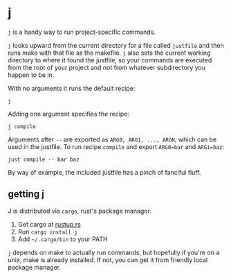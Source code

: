 j
=

`j` is a handy way to run project-specific commands.

`j` looks upward from the current directory for a file called `justfile` and then runs make with that file as the makefile. `j` also sets the current working directory to where it found the justfile, so your commands are executed from the root of your project and not from whatever subdirectory you happen to be in.

With no arguments it runs the default recipe:

`j`

Adding one argument specifies the recipe:

`j compile`

Arguments after `--` are exported as `ARG0, ARG1, ..., ARGN`, which can be used in the justfile. To run recipe `compile` and export `ARG0=bar` and `ARG1=baz`:

`just compile -- bar baz`

By way of example, the included justfile has a pinch of fanciful fluff.

getting j
---------

J is distributed via `cargo`, rust's package manager.

1. Get cargo at [rustup.rs](https://www.rustup.rs)
2. Run `cargo install j`
3. Add `~/.cargo/bin` to your PATH

`j` depends on make to actually run commands, but hopefully if you're on a unix, make is already installed. If not, you can get it from friendly local package manager.
